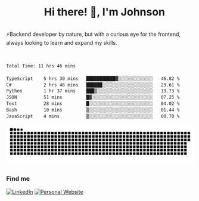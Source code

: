 <div id="user-content-toc">
  <ul align="center">
    <summary><h1 style="display: inline-block">Hi there! 👋, I'm Johnson</h1></summary>
  </ul>
</div>

⚡Backend developer by nature, but with a curious eye for the frontend, always looking to learn and expand my skills.

<br>


<!--START_SECTION:waka-->

```txt
Total Time: 11 hrs 46 mins

TypeScript    5 hrs 30 mins   ███████████▓░░░░░░░░░░░░░   46.82 %
C#            2 hrs 46 mins   ██████░░░░░░░░░░░░░░░░░░░   23.61 %
Python        1 hr 37 mins    ███▒░░░░░░░░░░░░░░░░░░░░░   13.73 %
JSON          51 mins         █▓░░░░░░░░░░░░░░░░░░░░░░░   07.25 %
Text          28 mins         █░░░░░░░░░░░░░░░░░░░░░░░░   04.02 %
Bash          10 mins         ▒░░░░░░░░░░░░░░░░░░░░░░░░   01.44 %
JavaScript    4 mins          ▒░░░░░░░░░░░░░░░░░░░░░░░░   00.70 %
```

<!--END_SECTION:waka-->

<picture>
  <source  srcset="https://github.com/joshwambere/joshwambere/blob/output/github-contribution-grid-snake-dark.svg?palette=github-dark">
  <source  srcset="https://github.com/joshwambere/joshwambere/blob/output/github-contribution-grid-snake.svg">
  <img alt="github contribution grid snake animation" src="https://github.com/joshwambere/joshwambere/blob/output/github-contribution-grid-snake.svg">
</picture>

### Find me
<a href="https://www.linkedin.com/in/dusabe-johnson" target="_blank"><img src="https://img.shields.io/badge/LinkedIn-%230077B5.svg?&style=flat&logo=linkedin&logoColor=white" alt="LinkedIn"></a>
‎‎ [![Personal Website](https://img.shields.io/badge/visit-Johnsonis.me-blue)](https://johnsonis.me/)
